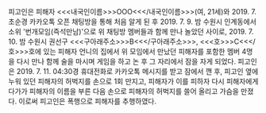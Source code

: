피고인은 피해자 <<<내국인이름>>>OOO<<</내국인이름>>>(여, 21세)와 2019. 7. 초순경 카카오톡 오픈 채팅방을 통해 처음 알게 된 후 2019. 7. 9. 밤 수원시 인계동에서 소위 '번개모임(즉석만남)'으로 위 채팅방 멤버들과 함께 만나 놀았던 사이로, 2019. 7. 10. 밤 수원시 권선구 <<<구아래주소>>>B<<</구아래주소>>>, <<<호>>>C<<</호>>>호에 있는 피해자 언니의 집에서 위 모임에서 만났던 피해자를 포함한 멤버 4명을 다시 만나 함께 술을 마시며 게임을 하고 논 후 그 자리에서 잠을 자게 되었다. 피고인은 2019. 7. 11. 04:30경 휴대전화로 카카오톡 메시지를 받고 잠에서 깬 후, 피고인 옆에 누워 있던 피해자의 허벅지를 손으로 1회 만지고, 피해자가 이를 피하자 다시 피해자에게 다가가 피해자의 이름을 부른 다음 손으로 피해자의 허벅지를 쓸어 올리고 가슴을 만졌다.
이로써 피고인은 폭행으로 피해자를 추행하였다.
